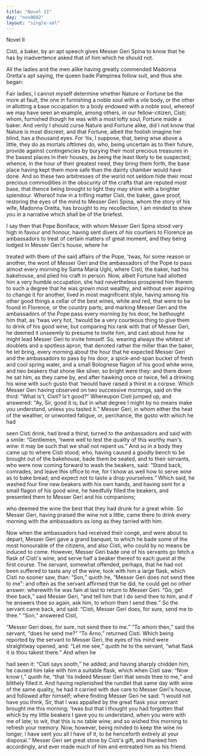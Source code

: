 ```yaml
---
title: "Novel II"
day: "nov0602"
layout: "single-xml"
---
```

<div id="nov0602" type="novella" who="pampinea"><head>Novel II</head><argument><p><milestone id="p06020001"/><!--(i)-->Cisti, a baker, by an apt speech gives Messer Geri
Spina to know that he has by inadvertence asked that of him which he should
not.<!--(/i)--></p></argument><div3 type="commentary" who="author"><p><milestone id="p06020002"/><!--(sc)-->All<!--(/sc)--> the ladies and the men alike having greatly
	commended Madonna Oretta's apt saying, the queen bade Pampinea follow suit, and thus she
	began:</p></div3><div3 type="commentary" who="pampinea"><p><milestone id="p06020003"/>Fair ladies, I cannot myself determine whether Nature or Fortune be the
	more at fault, the one in furnishing a noble soul with a vile body, or the other in
	allotting a base occupation to a body endowed with a noble soul, whereof we may have seen
	an example, among others, in our fellow-citizen, Cisti; whom, furnished though he was with
	a most lofty soul, Fortune made a baker. <milestone id="p06020004"/>And verily I should
	curse Nature and Fortune alike, did I not know that Nature is most discreet, and that
	Fortune, albeit the foolish imagine her blind, has a thousand eyes. 
	<milestone id="p06020005"/>For 'tis, I suppose, that, being wise above a little, they do as mortals
	ofttimes do, who, being uncertain as to their future, provide against contingencies by
	burying their most precious treasures in the basest places in their houses, as being the
	least likely to be suspected; whence, in the hour of their greatest need, they bring them
	forth, the base place having kept them more safe than the dainty chamber would have
	done. <milestone id="p06020006"/>And so these two arbitresses of the world not seldom hide
	their most precious commodities in the obscurity of the crafts that are reputed most base,
	that thence being brought to light they may shine with a brighter splendour. 
	<milestone id="p06020007"/>Whereof how in a trifling matter Cisti, the baker, gave proof, restoring
	the eyes of the mind to Messer Geri Spina, whom the story of his wife, Madonna Oretta, has
	brought to my recollection, I am minded to shew you in a narrative which shall be of the
	briefest.</p></div3><pb n="77"/><p><milestone id="p06020008"/>I say then that Pope Boniface, with whom
Messer Geri Spina
 stood very high in favour and honour, having sent divers
of his
 courtiers to Florence as ambassadors to treat of certain matters of
great
 moment, and they being lodged in Messer Geri's house, where he

treated with them of the said affairs of the Pope, 'twas, for some
 reason
or another, the wont of Messer Geri and the ambassadors of
 the Pope to
pass almost every morning by Santa Maria Ughi, where
 Cisti, the baker, had
his bakehouse, and plied his craft in person.
 <milestone id="p06020009"/>Now, albeit Fortune had
allotted him a very humble occupation, she
 had nevertheless prospered him
therein to such a degree that he was
 grown most wealthy, and without ever
aspiring to change it for
 another, lived in most magnificent style, having
among his other good
 things a cellar of the best wines, white and red,
that were to be found
 in Florence, or the country parts; <milestone id="p06020010"/>and marking
Messer Geri and the
 ambassadors of the Pope pass every morning by his
door, he bethought
 him that, as 'twas very hot, 'twould be a very
courteous thing to give
 them to drink of his good wine; but comparing his
rank with that
 of Messer Geri, he deemed it unseemly to presume to invite
him,
 and cast about how he might lead Messer Geri to invite himself.
 <milestone id="p06020011"/>So,
wearing always the whitest of doublets and a spotless apron, that
 denoted
rather the miller than the baker, he let bring, every morning
 about the
hour that he expected Messer Geri and the ambassadors to
 pass by his door,
a spick-and-span bucket of fresh and cool spring
 water, and a small
Bolognese flagon of his good white wine, and two
 beakers that shone like
silver, so bright were they: <milestone id="p06020012"/>and there down
 he sat him, as they came by,
and after hawking once or twice, fell a
 drinking his wine with such gusto
that 'twould have raised a thirst
 in a corpse. <milestone id="p06020013"/>Which Messer Geri having
observed on two successive
 mornings, said on the third: <q direct="unspecified">What is't,
Cisti? Is't good?</q>
<milestone id="p06020014"/>Whereupon Cisti jumped up, and answered: <q direct="unspecified">Ay, Sir,
good it is;
 but in what degree I might by no means make you understand,
unless
 you tasted it.</q> <milestone id="p06020015"/>Messer Geri, in whom either the heat of the
weather,
 or unwonted fatigue, or, perchance, the gusto with which he had

seen Cisti drink, had bred a thirst, turned to the ambassadors and
 said
with a smile: <q direct="unspecified">Gentlemen, 'twere well to test the quality of
 this worthy
man's wine: it may be such that we shall not repent
 us.</q> And so in a
body they came up to where Cisti stood; <milestone id="p06020016"/>who,
 having caused a goodly bench
to be brought out of the bakehouse,
 <pb n="78"/>bade them be seated, and to
their servants, who were now coming
 forward to wash the beakers, said:
<q direct="unspecified">Stand back, comrades, and
 leave this office to me, for I know as well
how to serve wine as to
 bake bread; and expect not to taste a drop
yourselves.</q> <milestone id="p06020017"/>Which said,
 he washed four fine new beakers with his own
hands, and having
 sent for a small flagon of his good wine, he heedfully
filled the
 beakers, and presented them to Messer Geri and his companions;

who deemed the wine the best that they had drunk for a great while.
 So
Messer Geri, having praised the wine not a little, came there to
 drink
every morning with the ambassadors as long as they tarried
 with
him.</p><p><milestone id="p06020018"/>Now when the ambassadors had received their<!--(i)-->
congè<!--(/i)-->, and were
 about to depart, Messer Geri
gave a grand banquet, to which he bade
 some of the most honourable of the
citizens, and also Cisti, who could
 by no means be induced to come.
<milestone id="p06020019"/>However, Messer Geri bade one
 of his servants go fetch a flask of Cisti's
wine, and serve half a beaker
 thereof to each guest at the first course.
The servant, somewhat
 offended, perhaps, that he had not been suffered to
taste any of the
 wine, took with him a large flask, <milestone id="p06020020"/>which Cisti no sooner
saw, than:
 <q direct="unspecified">Son,</q> quoth he, <q direct="unspecified">Messer Geri does not send thee to
me</q>: <milestone id="p06020021"/>and
 often as the servant affirmed that he did, he could get no
other answer:
 wherewith he was fain at last to return to Messer Geri.
<q direct="unspecified">Go, get
 thee back,</q> said Messer Geri, <q direct="unspecified">and tell him that I do send
thee
 to him, and if he answers thee so again, ask him, to whom then
 I
send thee.</q> <milestone id="p06020022"/>So the servant came back, and said: <q direct="unspecified">Cisti, Messer
 Geri
does, for sure, send me to thee.</q> <milestone id="p06020023"/><q direct="unspecified">Son,</q> answered Cisti,

<q direct="unspecified">Messer
 Geri does, for sure, not send thee to me.</q> <milestone id="p06020024"/><q direct="unspecified">To whom
then,</q> said
 the servant, <q direct="unspecified">does he send me?</q> <milestone id="p06020025"/><q direct="unspecified">To Arno,</q>
returned Cisti.
 <milestone id="p06020026"/>Which being reported by the servant to Messer Geri, the
eyes of
 his mind were straightway opened, and: <q direct="unspecified">Let me see,</q> quoth
he
 to the servant, <q direct="unspecified">what flask it is thou takest there.</q> And when he

had seen it: <q direct="unspecified">Cisti says sooth,</q> he added; and having sharply
 chidden
him, he caused him take with him a suitable flask, <milestone id="p06020027"/>which
 when Cisti saw:
<q direct="unspecified">Now know I,</q> quoth he, <q direct="unspecified">that 'tis indeed Messer
 Geri that sends
thee to me,</q> and blithely filled it. <milestone id="p06020028"/>And having
 replenished the rundlet
that same day with wine of the same quality,
 he had it carried with due
care to Messer Geri's house, and followed
 after himself; where finding
Messer Geri he said: <q direct="unspecified">I would not
 <pb n="79"/>have you think, Sir, that I
was appalled by the great flask your servant
 brought me this morning;
'twas but that I thought you had forgotten
 that which by my little beakers
I gave you to understand, when you
 were with me of late; to wit, that this
is no table wine; and so
 wished this morning to refresh your memory. <milestone id="p06020029"/>Now,
however, being
 minded to keep the wine no longer, I have sent you all I
have of it,
 to be henceforth entirely at your disposal.</q> <milestone id="p06020030"/>Messer Geri
set great
 store by Cisti's gift, and thanked him accordingly, and ever
made
 much of him and entreated him as his friend.</p></div>